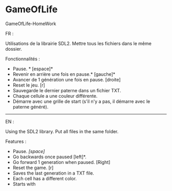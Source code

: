 # GameOfLife
GameOfLife-HomeWork

FR : 

Utilisations de la librairie SDL2.
Mettre tous les fichiers dans le même dossier.

Fonctionnalités : 
- Pause. * [espace]*
- Revenir en arrière une fois en pause.* [gauche]*
- Avancer de 1 génération une fois en pause. [droite]
- Reset le jeu. [r]
- Sauvegarde le dernier paterne dans un fichier TXT.
- Chaque cellule a une couleur différente.
- Démarre avec une grille de start (s'il n'y a pas, il démarre avec le paterne généré).

---------------------------------------------------------------

EN : 

Using the SDL2 library.
Put all files in the same folder.

Features : 
- Pause. *[space]*
- Go backwards once paused [left]*.
- Go forward 1 generation when paused. [Right]
- Reset the game. [r]
- Saves the last generation in a TXT file.
- Each cell has a different color.
- Starts with
